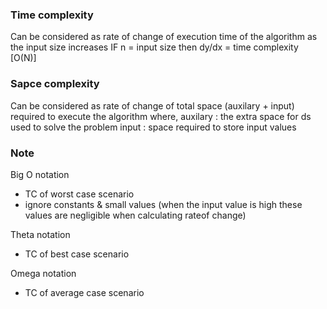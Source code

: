 ### Time complexity

Can be considered as rate of change of execution time of the algorithm as the input size increases
IF n = input size then dy/dx = time complexity [O(N)]


### Sapce complexity

Can be considered as rate of change of total space (auxilary + input) required to execute the algorithm
where,
auxilary : the extra space for ds used to solve the problem
input : space required to store input values

### Note 

Big O notation 
- TC of worst case scenario
- ignore constants & small values (when the input value is high these values are negligible when calculating rateof change)

Theta notation
- TC of best case scenario

Omega notation
- TC of average case scenario

